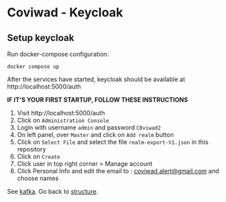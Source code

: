 # Coviwad - Keycloak

## Setup keycloak

Run docker-compose configuration:

`docker compose up`

After the services have started, keycloak should be available at http://localhost:5000/auth

**IF IT'S YOUR FIRST STARTUP, FOLLOW THESE INSTRUCTIONS**

1. Visit http://localhost:5000/auth
2. Click on `Administration Console`
3. Login with username `admin` and password `C0viwad2`
4. On left panel, over `Master` and click on `Add realm` button
5. Click on `Select File` and select the file `realm-export-V1.json` in this repository
6. Click on `Create`
7. Click user in top right corner > Manage account
8. Click Personal Info and edit the email to : coviwad.alert@gmail.com and choose names

See [kafka](/kafka).
Go back to [structure](/structure).

